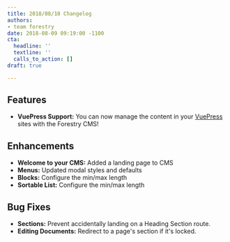 ```yaml
---
title: 2018/08/10 Changelog
authors:
- team forestry
date: 2018-08-09 09:19:00 -1100
cta:
  headline: ''
  textline: ''
  calls_to_action: []
draft: true

---
```

## Features 

* **VuePress Support:** You can now manage the content in your [VuePress](https://vuepress.vuejs.org/ "VuePress") sites with the Forestry CMS!

## Enhancements

* **Welcome to your CMS:** Added a landing page to CMS
* **Menus:** Updated modal styles and defaults
* **Blocks:** Configure the min/max length
* **Sortable List:** Configure the min/max length

## Bug Fixes

* **Sections:** Prevent accidentally landing on a Heading Section route.
* **Editing Documents:** Redirect to a page's section if it's locked.